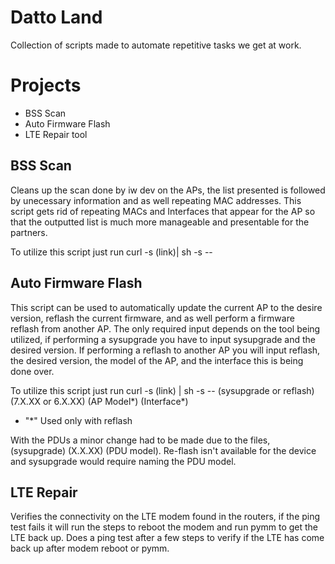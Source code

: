 # Datto Land

Collection of scripts made to automate repetitive tasks we get at work.

# Projects

- BSS Scan
- Auto Firmware Flash
- LTE Repair tool

## BSS Scan

Cleans up the scan done by iw dev on the APs, the list presented is followed by unecessary information and as well repeating MAC addresses. This script gets rid of repeating MACs and Interfaces that appear for the AP so that the outputted list is much more manageable and presentable for the partners.

To utilize this script just run curl -s (link)| sh -s --

## Auto Firmware Flash

This script can be used to automatically update the current AP to the desire version, reflash the current firmware, and as well perform a firmware reflash from another AP. The only required input depends on the tool being utilized, if performing a sysupgrade you have to input sysupgrade and the desired version. If performing a reflash to another AP you will input reflash, the desired version, the model of the AP, and the interface this is being done over.

 To utilize this script just run curl -s (link) | sh -s -- (sysupgrade or reflash) (7.X.XX or 6.X.XX) (AP Model*) (Interface*) 

* "*" Used only with reflash

With the PDUs a minor change had to be made due to the files, (sysupgrade) (X.X.XX) (PDU model). Re-flash isn't available for the device and sysupgrade would require naming the PDU model. 

## LTE Repair

Verifies the connectivity on the LTE modem found in the routers, if the ping test fails it will run the steps to reboot the modem and run pymm to get the LTE back up. Does a ping test after a few steps to verify if the LTE has come back up after modem reboot or pymm. 
